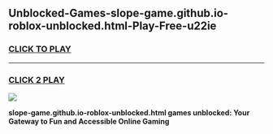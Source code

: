 
## Unblocked-Games-slope-game.github.io-roblox-unblocked.html-Play-Free-u22ie
<h3>
<a href="https://premium76.site?title=slope-game.github.io-roblox-unblocked.html&ref=15A">CLICK TO PLAY</a></h3>
<hr>

<h3>
<a href="https://premium76.site?title=slope-game.github.io-roblox-unblocked.html&ref=15A">CLICK 2 PLAY</a>
  
</h3>

<a href="https://premium76.site?title=slope-game.github.io-roblox-unblocked.html&ref=15A"><img src="https://clearcache.store/games.png"></a>


**slope-game.github.io-roblox-unblocked.html games unblocked: Your Gateway to Fun and Accessible Online Gaming**
